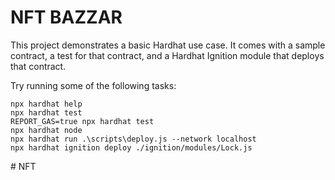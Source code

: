 # NFT BAZZAR

This project demonstrates a basic Hardhat use case. It comes with a sample contract, a test for that contract, and a Hardhat Ignition module that deploys that contract.

Try running some of the following tasks:

```shell
npx hardhat help
npx hardhat test
REPORT_GAS=true npx hardhat test
npx hardhat node
npx hardhat run .\scripts\deploy.js --network localhost
npx hardhat ignition deploy ./ignition/modules/Lock.js
```
#   N F T  
 